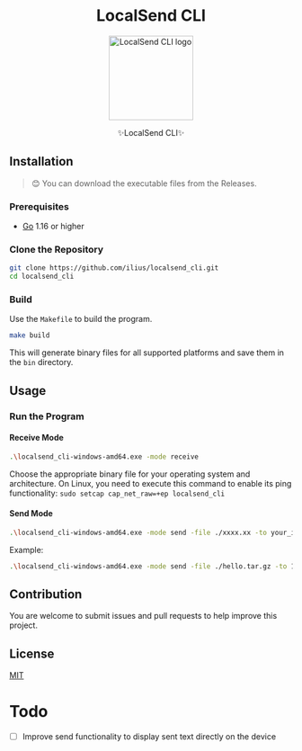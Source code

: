 <div align="center">
<h1>LocalSend CLI</h1>
  <img src="images/image.png" alt="LocalSend CLI logo" width="150" height="150">
  <p>✨LocalSend CLI✨</p>
</div>

## Installation

> 😊 You can download the executable files from the Releases.

### Prerequisites

- [Go](https://golang.org/dl/) 1.16 or higher

### Clone the Repository

```sh
git clone https://github.com/ilius/localsend_cli.git
cd localsend_cli
```

### Build

Use the `Makefile` to build the program.

```sh
make build
```

This will generate binary files for all supported platforms and save them in the `bin` directory.

## Usage

### Run the Program

#### Receive Mode

```sh
.\localsend_cli-windows-amd64.exe -mode receive
```

Choose the appropriate binary file for your operating system and architecture.
On Linux, you need to execute this command to enable its ping functionality:
`sudo setcap cap_net_raw=+ep localsend_cli`

#### Send Mode

```sh
.\localsend_cli-windows-amd64.exe -mode send -file ./xxxx.xx -to your_ip
```

Example:

```sh
.\localsend_cli-windows-amd64.exe -mode send -file ./hello.tar.gz -to 192.168.3.199
```

## Contribution

You are welcome to submit issues and pull requests to help improve this project.

## License

[MIT](LICENSE)

# Todo

- [ ] Improve send functionality to display sent text directly on the device

